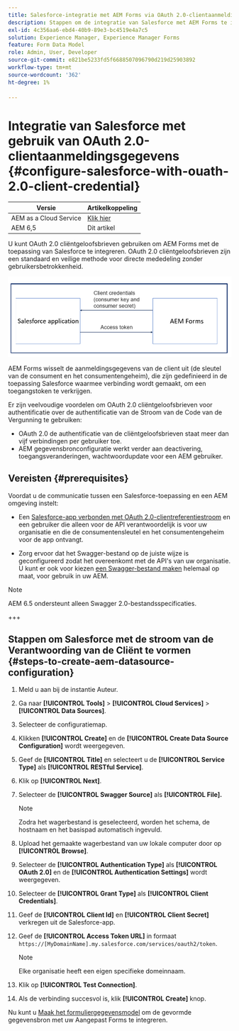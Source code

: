 ```yaml
---
title: Salesforce-integratie met AEM Forms via OAuth 2.0-clientaanmeldingsgegevens
description: Stappen om de integratie van Salesforce met AEM Forms te integreren gebruikend OAuth 2.0 cliëntgeloofsbrieven stroom
exl-id: 4c356aa6-ebd4-40b9-89e3-bc4519e4a7c5
solution: Experience Manager, Experience Manager Forms
feature: Form Data Model
role: Admin, User, Developer
source-git-commit: e821be5233fd5f6688507096790d219d25903892
workflow-type: tm+mt
source-wordcount: '362'
ht-degree: 1%

---
```


# Integratie van Salesforce met gebruik van OAuth 2.0-clientaanmeldingsgegevens  {#configure-salesforce-with-ouath-2.0-client-credential}

| Versie | Artikelkoppeling |
| -------- | ---------------------------- |
| AEM as a Cloud Service | [Klik hier](https://experienceleague.adobe.com/docs/experience-manager-cloud-service/content/forms/integrate/use-form-data-model/oauth2-client-credentials-flow-for-server-to-server-integration.html) |
| AEM 6,5 | Dit artikel |

U kunt OAuth 2.0 cliëntgeloofsbrieven gebruiken om AEM Forms met de toepassing van Salesforce te integreren. OAuth 2.0 cliëntgeloofsbrieven zijn een standaard en veilige methode voor directe mededeling zonder gebruikersbetrokkenheid.

![Workflow bij het instellen van communicatie tussen AEM Forms en Salesforce-toepassing](/help/forms/using/assets/salesforce-workflow.png)

AEM Forms wisselt de aanmeldingsgegevens van de client uit (de sleutel van de consument en het consumentengeheim), die zijn gedefinieerd in de toepassing Salesforce waarmee verbinding wordt gemaakt, om een toegangstoken te verkrijgen.

Er zijn veelvoudige voordelen om OAuth 2.0 cliëntgeloofsbrieven voor authentificatie over de authentificatie van de Stroom van de Code van de Vergunning te gebruiken:

* OAuth 2.0 de authentificatie van de cliëntgeloofsbrieven staat meer dan vijf verbindingen per gebruiker toe.
* AEM gegevensbronconfiguratie werkt verder aan deactivering, toegangsveranderingen, wachtwoordupdate voor een AEM gebruiker.

## Vereisten {#prerequisites}

Voordat u de communicatie tussen een Salesforce-toepassing en een AEM omgeving instelt:

* Een [Salesforce-app verbonden met OAuth 2.0-clientreferentiestroom](https://help.salesforce.com/s/articleView?id=sf.connected_app_client_credentials_setup.htm&amp;type=5) en een gebruiker die alleen voor de API verantwoordelijk is voor uw organisatie en die de consumentensleutel en het consumentengeheim voor de app ontvangt.

* Zorg ervoor dat het Swagger-bestand op de juiste wijze is geconfigureerd zodat het overeenkomt met de API&#39;s van uw organisatie. U kunt er ook voor kiezen [een Swagger-bestand maken](https://experienceleague.adobe.com/docs/experience-manager-learn/cloud-service/forms/integrate-with-salesforce/describe-rest-api.html) helemaal op maat, voor gebruik in uw AEM.
>[!NOTE]
>
> AEM 6.5 ondersteunt alleen Swagger 2.0-bestandsspecificaties.

+++

## Stappen om Salesforce met de stroom van de Verantwoording van de Cliënt te vormen {#steps-to-create-aem-datasource-configuration}

1. Meld u aan bij de instantie Auteur.
1. Ga naar **[!UICONTROL Tools]** > **[!UICONTROL Cloud Services]** > **[!UICONTROL Data Sources]**.
1. Selecteer de configuratiemap.
1. Klikken **[!UICONTROL Create]** en de **[!UICONTROL Create Data Source Configuration]** wordt weergegeven.
1. Geef de **[!UICONTROL Title]** en selecteert u de **[!UICONTROL Service Type]** als **[!UICONTROL RESTful Service]**.
1. Klik op **[!UICONTROL Next]**.
1. Selecteer de **[!UICONTROL Swagger Source]** als **[!UICONTROL File].**
   >[!NOTE]
   >
   > Zodra het wagerbestand is geselecteerd, worden het schema, de hostnaam en het basispad automatisch ingevuld.

1. Upload het gemaakte wagerbestand van uw lokale computer door op **[!UICONTROL Browse]**.
1. Selecteer de **[!UICONTROL Authentication Type]** als **[!UICONTROL OAuth 2.0]** en de **[!UICONTROL Authentication Settings]** wordt weergegeven.
1. Selecteer de **[!UICONTROL Grant Type]** als **[!UICONTROL Client Credentials]**.
1. Geef de **[!UICONTROL Client Id]** en **[!UICONTROL Client Secret]** verkregen uit de Salesforce-app.
1. Geef de **[!UICONTROL Access Token URL]** in formaat
   `https://[MyDomainName].my.salesforce.com/services/oauth2/token`.

   >[!NOTE]
   >
   > Elke organisatie heeft een eigen specifieke domeinnaam.

1. Klik op **[!UICONTROL Test Connection]**.
1. Als de verbinding succesvol is, klik **[!UICONTROL Create]** knop.

Nu kunt u [Maak het formuliergegevensmodel](https://experienceleague.adobe.com/docs/experience-manager-65/forms/form-data-model/create-form-data-models.html?lang=en) om de gevormde gegevensbron met uw Aangepast Forms te integreren.
